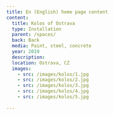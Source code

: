 ```yaml
---
title: En (English) home page content
content:
  title: Kolos of Ostrava
  type: Installation
  parent: /spaces/
  back: Back
  media: Paint, steel, concrete
  year: 2019
  description: 
  location: Ostrava, CZ
  images:
    - src: /images/kolos/1.jpg
    - src: /images/kolos/2.jpg
    - src: /images/kolos/3.jpg
    - src: /images/kolos/4.jpg
    - src: /images/kolos/5.jpg
    
---
```

